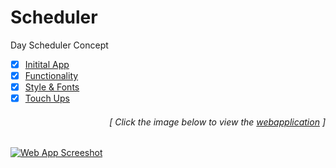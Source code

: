 # Scheduler
Day Scheduler Concept

- [x] [Initital App](https://github.com/luc1dLife/Scheduler/issues/1)
- [x] [Functionality](https://github.com/luc1dLife/Scheduler/issues/2)
- [x] [Style & Fonts](https://github.com/luc1dLife/Scheduler/issues/3)
- [x] [Touch Ups](https://github.com/luc1dLife/Scheduler/issues/4)
<h6><p align="right">[ Click the image below to view the <a href="https://luc1dlife.github.io/Scheduler/">webapplication</a> ]</p></h6>
<a href="https://luc1dlife.github.io/Scheduler/">
  <img src="https://raw.githubusercontent.com/luc1dLife/Scheduler/master/assets/img/Preview.png" alt="Web App Screeshot">
</a>